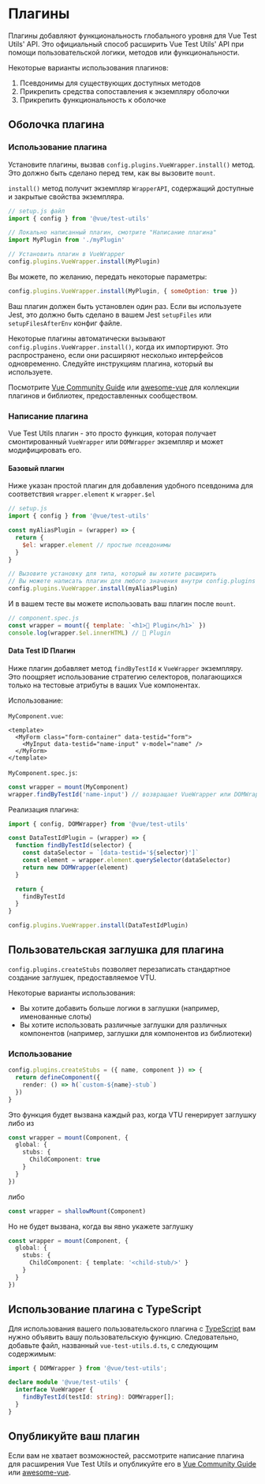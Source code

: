 # Плагины

Плагины добавляют функциональность глобального уровня для Vue Test Utils' API. Это официальный способ расширить Vue Test Utils' API при помощи пользовательской логики, методов или функциональности.

Некоторые варианты использования плагинов:

1. Псевдонимы для существующих доступных методов
2. Прикрепить средства сопоставления к экземпляру оболочки
3. Прикрепить функциональность к оболочке

## Оболочка плагина

### Использование плагина

Установите плагины, вызвав `config.plugins.VueWrapper.install()` метод. Это должно быть сделано перед тем, как вы вызовите `mount`.

`install()` метод получит экземпляр `WrapperAPI`, содержащий доступные и закрытые свойства экземпляра.

```js
// setup.js файл
import { config } from '@vue/test-utils'

// Локально написанный плагин, смотрите "Написание плагина"
import MyPlugin from './myPlugin'

// Установить плагин в VueWrapper
config.plugins.VueWrapper.install(MyPlugin)
```

Вы можете, по желанию, передать некоторые параметры:

```js
config.plugins.VueWrapper.install(MyPlugin, { someOption: true })
```

Ваш плагин должен быть установлен один раз. Если вы используете Jest, это должно быть сделано в вашем Jest `setupFiles` или `setupFilesAfterEnv` конфиг файле.

Некоторые плагины автоматически вызывают `config.plugins.VueWrapper.install()`, когда их импортируют. Это распространено, если они расширяют несколько интерфейсов одновременно. Следуйте инструкциям плагина, который вы используете.

Посмотрите [Vue Community Guide](https://vue-community.org/guide/ecosystem/testing.html) или [awesome-vue](https://github.com/vuejs/awesome-vue#test) для коллекции плагинов и библиотек, предоставленных сообществом.

### Написание плагина

Vue Test Utils плагин - это просто функция, которая получает смонтированный `VueWrapper` или `DOMWrapper` экземпляр и может модифицировать его.

#### Базовый плагин

Ниже указан простой плагин для добавления удобного псевдонима для соответствия `wrapper.element` к `wrapper.$el`

```js
// setup.js
import { config } from '@vue/test-utils'

const myAliasPlugin = (wrapper) => {
  return {
    $el: wrapper.element // простые псевдонимы
  }
}

// Вызовите установку для типа, который вы хотите расширить
// Вы можете написать плагин для любого значения внутри config.plugins
config.plugins.VueWrapper.install(myAliasPlugin)
```

И в вашем тесте вы можете использовать ваш плагин после `mount`.

```js
// component.spec.js
const wrapper = mount({ template: `<h1>🔌 Plugin</h1>` })
console.log(wrapper.$el.innerHTML) // 🔌 Plugin
```

#### Data Test ID Плагин

Ниже плагин добавляет метод `findByTestId` к `VueWrapper` экземпляру. Это поощряет использование стратегию селекторов, полагающихся только на тестовые атрибуты в ваших Vue компонентах.

Использование:

`MyComponent.vue`:

```vue
<template>
  <MyForm class="form-container" data-testid="form">
    <MyInput data-testid="name-input" v-model="name" />
  </MyForm>
</template>
```

`MyComponent.spec.js`:

```js
const wrapper = mount(MyComponent)
wrapper.findByTestId('name-input') // возвращает VueWrapper или DOMWrapper
```

Реализация плагина:

```js
import { config, DOMWrapper} from '@vue/test-utils'

const DataTestIdPlugin = (wrapper) => {
  function findByTestId(selector) {
    const dataSelector = `[data-testid='${selector}']`
    const element = wrapper.element.querySelector(dataSelector)
    return new DOMWrapper(element)
  }

  return {
    findByTestId
  }
}

config.plugins.VueWrapper.install(DataTestIdPlugin)
```

## Пользовательская заглушка для плагина

`config.plugins.createStubs` позволяет перезаписать стандартное создание заглушек, предоставляемое VTU.

Некоторые варианты использования:
* Вы хотите добавить больше логики в заглушки (например, именованные слоты)
* Вы хотите использовать различные заглушки для различных компонентов (например, заглушки для компонентов из библиотеки)

### Использование

```typescript
config.plugins.createStubs = ({ name, component }) => {
  return defineComponent({
    render: () => h(`custom-${name}-stub`)
  })
}
```

Это функция будет вызвана каждый раз, когда VTU генерирует заглушку либо из
```typescript
const wrapper = mount(Component, {
  global: {
    stubs: {
      ChildComponent: true
    }
  }
})
```

либо

```typescript
const wrapper = shallowMount(Component)
```

Но не будет вызвана, когда вы явно укажете заглушку

```typescript
const wrapper = mount(Component, {
  global: {
    stubs: {
      ChildComponent: { template: '<child-stub/>' }
    }
  }
})
```

## Использование плагина с TypeScript

Для использования вашего пользовательского плагина с [TypeScript](https://www.typescriptlang.org/) вам нужно объявить вашу пользовательскую функцию. Следовательно, добавьте файл, названный `vue-test-utils.d.ts`, с следующим содержимым:

```typescript
import { DOMWrapper } from '@vue/test-utils';

declare module '@vue/test-utils' {
  interface VueWrapper {
    findByTestId(testId: string): DOMWrapper[];
  }
}
```

## Опубликуйте ваш плагин

Если вам не хватает возможностей, рассмотрите написание плагина для расширения Vue Test Utils и опубликуйте его в [Vue Community Guide](https://vue-community.org/guide/ecosystem/testing.html) или [awesome-vue](https://github.com/vuejs/awesome-vue#test).
